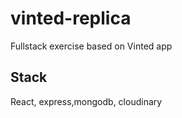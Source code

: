 # vinted-replica

Fullstack exercise based on Vinted app

## Stack

React, express,mongodb, cloudinary
